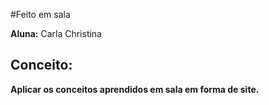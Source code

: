 #Feito em sala

**Aluna:** Carla Christina

## Conceito:
**Aplicar os conceitos aprendidos em sala em forma de site.**